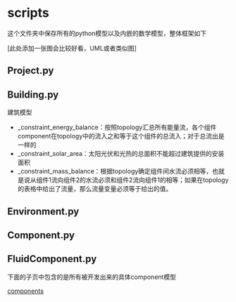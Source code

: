 # scripts

这个文件夹中保存所有的python模型以及内嵌的数学模型，整体框架如下

[此处添加一张图会比较好看，UML或者类似图]

## Project.py

## Building.py

建筑模型

- _constraint_energy_balance：按照topology汇总所有能量流，各个组件component在topology中的流入之和等于这个组件的总流入；对于总流出是一样的
- _constraint_solar_area：太阳光伏和光热的总面积不能超过建筑提供的安装面积
- _constraint_mass_balance：根据topology确定组件间水流必须相等，也就是说从组件1流向组件2的水流必须和组件2流向组件1的相等；如果在topology的表格中给出了流量，那么流量变量必须等于给出的值。

## Environment.py

## Component.py

## FluidComponent.py

下面的子页中包含的是所有被开发出来的具体component模型

[components](scripts%2035569fafe9f549e68c62f81531e80ec9/components%207a924a6c161e436ca56edfeecb9d0234.md)